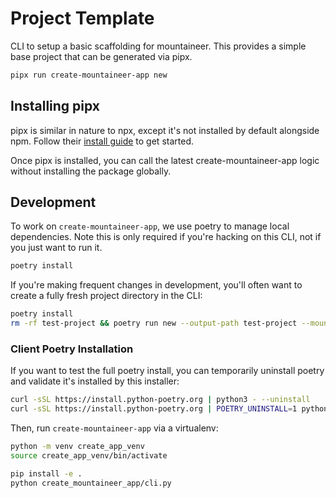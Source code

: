 # Project Template

CLI to setup a basic scaffolding for mountaineer. This provides a simple base project that can be generated via pipx.

```bash
pipx run create-mountaineer-app new
```

## Installing pipx

pipx is similar in nature to npx, except it's not installed by default alongside npm. Follow their [install guide](https://pipx.pypa.io/stable/installation/) to get started.

Once pipx is installed, you can call the latest create-mountaineer-app logic without installing the package globally.

## Development

To work on `create-mountaineer-app`, we use poetry to manage local dependencies. Note this is only required if you're hacking on this CLI, not if you just want to run it.

```bash
poetry install
```

If you're making frequent changes in development, you'll often want to create a fully fresh project directory in the CLI:

```bash
poetry install
rm -rf test-project && poetry run new --output-path test-project --mountaineer-dev-path ../
```

### Client Poetry Installation

If you want to test the full poetry install, you can temporarily uninstall poetry and validate it's installed by this installer:

```bash
curl -sSL https://install.python-poetry.org | python3 - --uninstall
curl -sSL https://install.python-poetry.org | POETRY_UNINSTALL=1 python3 -
```

Then, run `create-mountaineer-app` via a virtualenv:

```bash
python -m venv create_app_venv
source create_app_venv/bin/activate

pip install -e .
python create_mountaineer_app/cli.py
```
